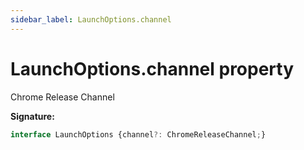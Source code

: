```yaml
---
sidebar_label: LaunchOptions.channel
---
```

# LaunchOptions.channel property

Chrome Release Channel

**Signature:**

```typescript
interface LaunchOptions {channel?: ChromeReleaseChannel;}
```
